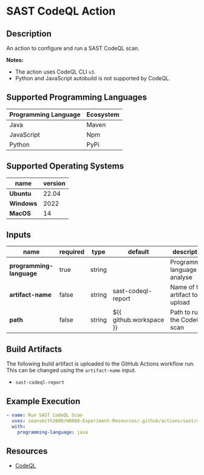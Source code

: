 # SAST CodeQL Action

## Description

An action to configure and run a SAST CodeQL scan. 

**Notes:**
- The action uses CodeQL CLI `v3`.
- Python and JavaScript autobuild is not supported by CodeQL.

## Supported Programming Languages

| Programming Language | Ecosystem |
|----------------------|-----------|
| Java                 | Maven     |
| JavaScript           | Npm       |
| Python               | PyPi      |

## Supported Operating Systems

| name        | version | 
|-------------|---------|
| **Ubuntu**  | 22.04   |
| **Windows** | 2022    |
| **MacOS**   | 14      |

## Inputs

| name                     | required | type   | default                 | description                     |
|--------------------------|----------|--------|-------------------------|---------------------------------|
| **programming-language** | true     | string |                         | Programming language to analyse |
| **artifact-name**        | false    | string | sast-codeql-report      | Name of the artifact to upload  |
| **path**                 | false    | string | ${{ github.workspace }} | Path to run the CodeQL scan     |

## Build Artifacts

The following build artifact is uploaded to the GitHub Actions workflow run. This can be changed using the `artifact-name` input.
- `sast-codeql-report`

## Example Execution

```yaml
- name: Run SAST CodeQL Scan
  uses: seansmith2600/H6060-Experiment-Resources/.github/actions/sast/codeql@main
  with:
    programming-language: java
```

## Resources

- [CodeQL](https://github.com/github/codeql)
